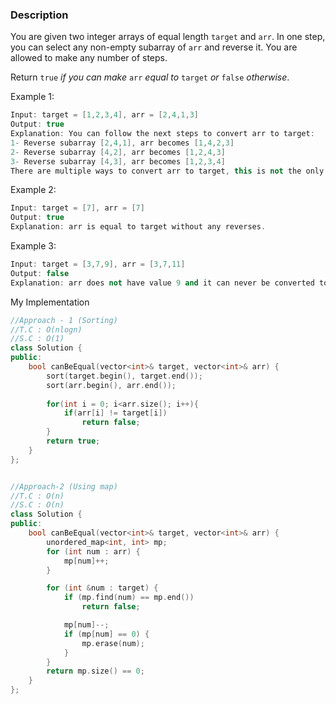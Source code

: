 ### Description

You are given two integer arrays of equal length `target` and `arr`. In one step, you can select any non-empty subarray of `arr` and reverse it. You are allowed to make any number of steps.

Return `true` _if you can make_ `arr` _equal to_ `target` _or_ `false` _otherwise_.

Example 1:

```cpp
Input: target = [1,2,3,4], arr = [2,4,1,3]
Output: true
Explanation: You can follow the next steps to convert arr to target:
1- Reverse subarray [2,4,1], arr becomes [1,4,2,3]
2- Reverse subarray [4,2], arr becomes [1,2,4,3]
3- Reverse subarray [4,3], arr becomes [1,2,3,4]
There are multiple ways to convert arr to target, this is not the only way to do so.
```

Example 2:

```cpp
Input: target = [7], arr = [7]
Output: true
Explanation: arr is equal to target without any reverses.
```

Example 3:

```cpp
Input: target = [3,7,9], arr = [3,7,11]
Output: false
Explanation: arr does not have value 9 and it can never be converted to target.
```

My Implementation

```cpp
//Approach - 1 (Sorting)
//T.C : O(nlogn)
//S.C : O(1)
class Solution {
public:
    bool canBeEqual(vector<int>& target, vector<int>& arr) {
        sort(target.begin(), target.end());
        sort(arr.begin(), arr.end());
        
        for(int i = 0; i<arr.size(); i++){
            if(arr[i] != target[i])
                return false;
        }
        return true;
    }
};


//Approach-2 (Using map)
//T.C : O(n)
//S.C : O(n)
class Solution {
public:
    bool canBeEqual(vector<int>& target, vector<int>& arr) {
        unordered_map<int, int> mp;
        for (int num : arr) {
            mp[num]++;
        }

        for (int &num : target) {
            if (mp.find(num) == mp.end())
                return false;

            mp[num]--;
            if (mp[num] == 0) {
                mp.erase(num);
            }
        }
        return mp.size() == 0;
    }
};

```



